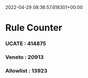 2022-04-29 08:36:57.618301+00:00
# Rule Counter 
 ### UCATE : 414875

 ### Veneto : 20913

 ### Allowlist : 13923